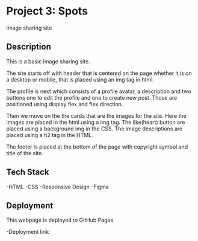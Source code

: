 # Project 3: Spots

Image sharing site

## Description

This is a basic image sharing site.

The site starts off with header that is centered on the page whether it is on a desktop or mobile, that is placed using an img tag in html.

The profile is next which consists of a profile avatar, a description and two buttons one to edit the profile and one to create new post. Those are positioned using display flex and flex direction.

Then we move on the the cards that are the images for the site. Here the images are placed in the html using a img tag. The like(heart) button are placed using a background img in the CSS. The image descriptions are placed using a h2 tag in the HTML.

The footer is placed at the bottom of the page with copyright symbol and title of the site.

## Tech Stack

-HTML
-CSS
-Responsive Design
-Figma

## Deployment

This webpage is deployed to GitHub Pages

-Deployment link:
